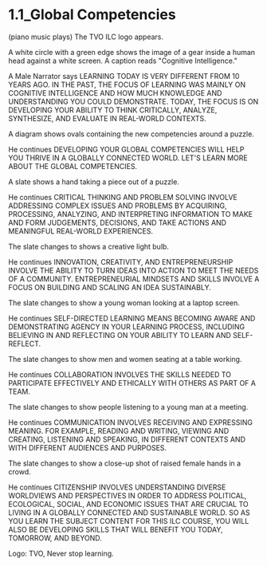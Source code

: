 # 1.1_Global Competencies


(piano music plays)
The TVO ILC logo appears.

A white circle with a green edge shows the image of a gear inside a human head against a white screen. A caption reads "Cognitive Intelligence."

A Male Narrator says LEARNING TODAY IS VERY
DIFFERENT FROM 10 YEARS AGO.
IN THE PAST,
THE FOCUS OF LEARNING
WAS MAINLY ON
COGNITIVE INTELLIGENCE
AND HOW MUCH KNOWLEDGE
AND UNDERSTANDING
YOU COULD DEMONSTRATE.
TODAY, THE FOCUS IS ON
DEVELOPING YOUR ABILITY
TO THINK CRITICALLY,
ANALYZE, SYNTHESIZE,
AND EVALUATE
IN REAL-WORLD CONTEXTS.

A diagram shows ovals containing the new competencies around a puzzle.

He continues DEVELOPING YOUR GLOBAL
COMPETENCIES
WILL HELP YOU THRIVE
IN A GLOBALLY CONNECTED WORLD.
LET'S LEARN MORE ABOUT
THE GLOBAL COMPETENCIES.

A slate shows a hand taking a piece out of a puzzle.

He continues CRITICAL THINKING
AND PROBLEM SOLVING
INVOLVE ADDRESSING
COMPLEX ISSUES AND PROBLEMS
BY ACQUIRING, PROCESSING,
ANALYZING,
AND INTERPRETING INFORMATION
TO MAKE AND FORM
JUDGEMENTS, DECISIONS,
AND TAKE ACTIONS AND MEANINGFUL
REAL-WORLD EXPERIENCES.

The slate changes to shows a creative light bulb.

He continues INNOVATION, CREATIVITY,
AND ENTREPRENEURSHIP
INVOLVE THE ABILITY
TO TURN IDEAS INTO ACTION
TO MEET THE NEEDS
OF A COMMUNITY.
ENTREPRENEURIAL
MINDSETS AND SKILLS
INVOLVE A FOCUS ON BUILDING
AND SCALING AN IDEA SUSTAINABLY.

The slate changes to show a young woman looking at a laptop screen.

He continues SELF-DIRECTED LEARNING
MEANS BECOMING AWARE
AND DEMONSTRATING AGENCY
IN YOUR LEARNING PROCESS,
INCLUDING BELIEVING IN
AND REFLECTING ON
YOUR ABILITY TO LEARN
AND SELF-REFLECT.

The slate changes to show men and women seating at a table working.

He continues COLLABORATION INVOLVES
THE SKILLS NEEDED
TO PARTICIPATE EFFECTIVELY
AND ETHICALLY
WITH OTHERS AS PART OF A TEAM.

The slate changes to show people listening to a young man at a meeting.

He continues COMMUNICATION INVOLVES RECEIVING
AND EXPRESSING MEANING.
FOR EXAMPLE,
READING AND WRITING,
VIEWING AND CREATING,
LISTENING AND SPEAKING,
IN DIFFERENT CONTEXTS
AND WITH DIFFERENT
AUDIENCES AND PURPOSES.

The slate changes to show a close-up shot of raised female hands in a crowd.

He continues CITIZENSHIP INVOLVES
UNDERSTANDING
DIVERSE WORLDVIEWS
AND PERSPECTIVES
IN ORDER TO ADDRESS POLITICAL,
ECOLOGICAL, SOCIAL,
AND ECONOMIC ISSUES
THAT ARE CRUCIAL TO LIVING IN
A GLOBALLY CONNECTED
AND SUSTAINABLE WORLD.
SO AS YOU LEARN THE SUBJECT
CONTENT FOR THIS ILC COURSE,
YOU WILL ALSO BE DEVELOPING
SKILLS THAT WILL BENEFIT YOU
TODAY, TOMORROW,
AND BEYOND.

Logo: TVO, Never stop learning.